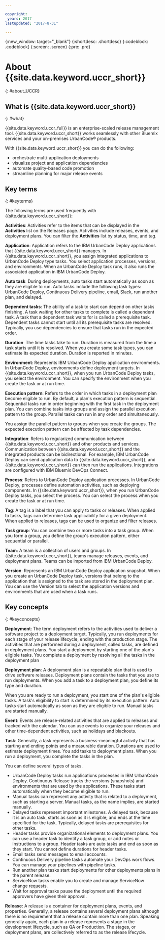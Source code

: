 ```yaml
---

copyright:
 years: 2017
lastupdated: "2017-8-31"

---
```


{:new_window: target="_blank"}
{:shortdesc: .shortdesc}
{:codeblock: .codeblock}
{:screen: .screen}
{:pre: .pre}


# About {{site.data.keyword.uccr_short}}
{: #about_UCCR}


## What is {{site.data.keyword.uccr_short}}
{: #what}

{{site.data.keyword.uccr_full}} is an enterprise-scaled release management tool. {{site.data.keyword.uccr_short}} works seamlessly with other Bluemix services and your on-premises UrbanCode&reg; products.

With {{site.data.keyword.uccr_short}} you can do the following:

<ul>
<li>orchestrate multi-application deployments
</li>
<li>visualize project and application dependencies
</li>
<li>automate quality-based code promotion
</li>
<li>streamline planning for major release events
</li>
</ul>


## Key terms
{: #keyterms}

The following terms are used frequently with {{site.data.keyword.uccr_short}}:

**Activities**: Activities refer to the items that can be displayed in the **Activities** list on the Releases page. Activities include releases, events, and deployment plans. You can filter the **Activities** list by status, time, and tag.  

**Application**: Application refers to the IBM UrbanCode Deploy applications that {{site.data.keyword.uccr_short}} manages. In {{site.data.keyword.uccr_short}}, you assign integrated applications to UrbanCode Deploy type tasks. You select application processes, versions, and environments. When an UrbanCode Deploy task runs, it also runs the associated application in IBM UrbanCode Deploy.

**Auto task**: During deployments, auto tasks start automatically as soon as they are eligible to run. Auto tasks include the following task types: UrbanCode Deploy, Continuous Delivery pipeline, email, Slack, run another plan, and delayed.

**Dependent tasks**: The ability of a task to start can depend on other tasks finishing. A task waiting for other tasks to complete is called a dependent task. A task that a dependent task waits for is called a prerequisite task. Dependent tasks cannot start until all its prerequisite tasks are resolved. Typically, you use dependencies to ensure that tasks run in the expected order.

**Duration**: The time tasks take to run. Duration is measured from the time a task starts until it is resolved. When you create some task types, you can estimate its expected duration. Duration is reported in minutes.

**Environment**: Represents IBM UrbanCode Deploy application environments. In UrbanCode Deploy, environments define deployment targets. In {{site.data.keyword.uccr_short}}, when you run UrbanCode Deploy tasks, you select the environment. You can specify the environment when you create the task or at run time.

**Execution pattern**: Refers to the order in which tasks in a deployment plan become eligible to run. By default, a plan's execution pattern is sequential. Sequential tasks run in order beginning with the first task in the deployment plan. You can combine tasks into groups and assign the parallel execution pattern to the group.  Parallel tasks can run in any order and simultaneously.

You assign the parallel pattern to groups when you create the groups. The expected execution pattern can be affected by task dependencies.

**Integration**: Refers to regularized communication between {{site.data.keyword.uccr_short}} and other products and services. Communication between {{site.data.keyword.uccr_short}} and the integrated products can be bidirectional. For example, IBM UrbanCode Deploy can send application data to {{site.data.keyword.uccr_short}}, and {{site.data.keyword.uccr_short}} can then run the applications. Integrations are configured with IBM Bluemix DevOps Connect.

**Process**: Refers to UrbanCode Deploy application processes. In UrbanCode Deploy, processes define automation activities, such as deploying components. In {{site.data.keyword.uccr_short}}, when you run UrbanCode Deploy tasks, you select the process. You can select the process when you create the task or at run time.

**Tag**: A tag is a label that you can apply to tasks or releases. When applied to tasks, tags can determine task applicability for a given deployment. When applied to releases, tags can be used to organize and filter releases.

**Task group**: You can combine two or more tasks into a task group. When you form a group, you define the group's execution pattern, either sequential or parallel.

**Team**: A team is a collection of users and groups. In {{site.data.keyword.uccr_short}}, teams manage releases, events, and deployment plans. Teams can be imported from IBM UrbanCode Deploy.

**Version**: Represents an IBM UrbanCode Deploy application snapshot. When you create an UrbanCode Deploy task, versions that belong to the application that is assigned to the task are stored in the deployment plan. You can use the Version tab to select the application versions and environments that are used when a task runs.

## Key concepts
{: #keyconcepts}

**Deployment**:
The term deployment refers to the activities used to deliver a software project to a deployment target. Typically, you run deployments for each stage of your release lifecycle, ending with the production stage. The activities that are performed during a deployment, called tasks, are defined in deployment plans. You start a deployment by starting one of the plan's eligible tasks. You complete a deployment by resolving all the tasks in the deployment plan

**Deployment plan**: A deployment plan is a repeatable plan that is used to drive software releases. Deployment plans contain the tasks that you use to run deployments. When you add a task to a deployment plan, you define its type and duration.

When you are ready to run a deployment, you start one of the plan's eligible tasks. A task's eligibility to start is determined by its execution pattern. Auto tasks start automatically as soon as they are eligible to run. Manual tasks are started manually.  

**Event**: Events are release-related activities that are applied to releases and tracked with the calendar. You can use events to organize your releases and other time-dependent activities, such as holidays and blackouts.

**Task**: Generally, a task represents a business-meaningful activity that has starting and ending points and a measurable duration. Durations are used to estimate deployment times. You add tasks to deployment plans. When you run a deployment, you complete the tasks in the plan.

You can define several types of tasks.
<ul>
<li>UrbanCode Deploy tasks run applications processes in IBM UrbanCode Deploy. Continuous Release tracks the versions (snapshots) and environments that are used by the applications. These tasks start automatically when they become eligible to run.
</li>
<li>Manual tasks can represent any activity that is related to a deployment, such as starting a server. Manual tasks, as the name implies, are started manually.
</li>
<li>Delayed tasks represent important milestones. A delayed task, because it is an auto task, starts as soon as it is eligible, and ends at the time specified for the task. Typically, delayed tasks are prerequisites for other tasks.
</li>
<li>Header tasks provide organizational elements to deployment plans. You can use a header task to identify a task group, or add notes or instructions to a group. Header tasks are auto tasks and end as soon as they start. You cannot define durations for header tasks.
</li>
<li>Email tasks send messages to email accounts.
</li>
<!-- <li>Slack tasks send messages to a user-specified Slack channel.
</li> -->
<li>Continuous Delivery pipeline tasks automate your DevOps work flows. You can manage your pipelines with pipeline tasks.
</li>
<li>Run another plan tasks start deployments for other deployments plans in the parent release. 
</li>
<li>ServiceNow tasks enable you to create and manage ServiceNow change requests.
</li>
<li>Wait for approval tasks pause the deployment until the required approvers have given their approval.
</li>
</ul>

**Release**:
A release is a container for deployment plans, events, and properties. Generally, a release contains several deployment plans although there is no requirement that a release contain more than one plan. Speaking generally again, each plan in a release represents a stage in the development lifecycle, such as QA or Production. The stages, or deployment plans, are collectively referred to as the release lifecycle.
